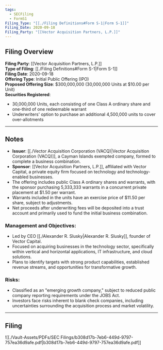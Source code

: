 ```yaml
---
tags:
  - SECFiling
  - FormS1
Filing_Type: "[[./Filing Definitions#Form S-1|Form S-1]]"
Filing_Date: 2020-09-18
Filing_Party: "[[Vector Acquisition Partners, L.P.]]"
---
```


## Filing Overview

**Filing Party**: [[Vector Acquisition Partners, L.P.]]  
**Type of Filing**: [[./Filing Definitions#Form S-1|Form S-1]]  
**Filing Date**: 2020-09-18  
**Offering Type**: Initial Public Offering (IPO)  
**Proposed Offering Size**: $300,000,000 (30,000,000 Units at $10.00 per Unit)  
**Securities Registered**:  
- 30,000,000 Units, each consisting of one Class A ordinary share and one-third of one redeemable warrant  
- Underwriters' option to purchase an additional 4,500,000 units to cover over-allotments  

---

## Notes

- **Issuer**: [[./Vector Acquisition Corporation (VACQ)|Vector Acquisition Corporation (VACQ)]], a Cayman Islands exempted company, formed to complete a business combination.
- **Sponsor**: [[Vector Acquisition Partners, L.P.]], affiliated with Vector Capital, a private equity firm focused on technology and technology-enabled businesses.
- The offering includes public Class A ordinary shares and warrants, with the sponsor purchasing 5,333,333 warrants in a concurrent private placement at $1.50 per warrant.
- Warrants included in the units have an exercise price of $11.50 per share, subject to adjustments.
- Net proceeds after underwriting fees will be deposited into a trust account and primarily used to fund the initial business combination.

### Management and Objectives:
- Led by CEO [[./Alexander R. Slusky|Alexander R. Slusky]], founder of Vector Capital.
- Focused on acquiring businesses in the technology sector, specifically within vertical and horizontal applications, IT infrastructure, and cloud solutions.
- Plans to identify targets with strong product capabilities, established revenue streams, and opportunities for transformative growth.

### Risks:
- Classified as an "emerging growth company," subject to reduced public company reporting requirements under the JOBS Act.
- Investors face risks inherent to blank check companies, including uncertainties surrounding the acquisition process and market volatility.

---

## Filing

![[./Vault-Assets/PDFs/SEC Filings/b308d17b-7eb6-449d-9797-757ea36d9afe.pdf|b308d17b-7eb6-449d-9797-757ea36d9afe.pdf]]
